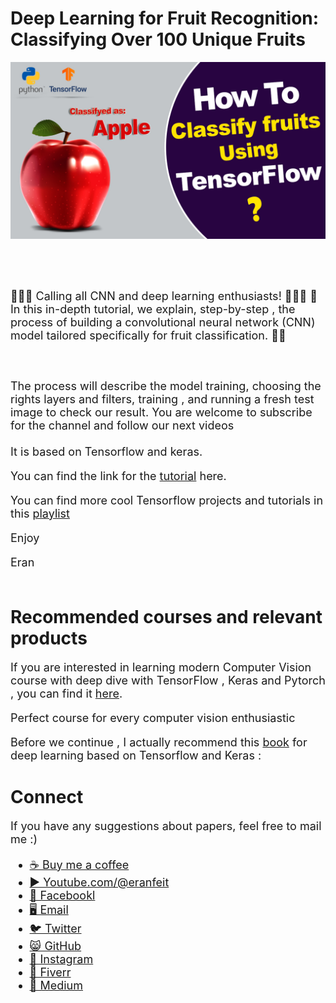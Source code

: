 # Deep Learning for Fruit Recognition: Classifying Over 100 Unique Fruits

<p align="center">
  <img width="800" src="Tensorflow fruits.jpg" "image">
</p>

##
<br/><br/> 

<font size= "4" >
🍎🍌🍓 Calling all CNN and deep learning enthusiasts! 🍊🍇🍍
🚀 In this in-depth tutorial, we explain, step-by-step , the process of building a convolutional neural network (CNN) model tailored specifically for fruit classification. 🌱🍎

<br/><br/> 
The process will describe the model training, choosing the rights layers and filters, training , and running a fresh test image to check our result.
You are welcome to subscribe for the channel and follow our next videos
<br/><br/> 
It is based on Tensorflow and keras.

You can find the link for the [tutorial](https://youtu.be/sJoboLm8X-I) here. 

You can find more cool Tensorflow projects and tutorials in this [playlist](https://youtube.com/playlist?list=PLdkryDe59y4Ze9_12JhWu3cs-lOGYwYeD)

Enjoy

Eran
<br/><br/> 

</font>

# Recommended courses and relevant products 
<font size= "4" >

If you are interested in learning modern Computer Vision course with deep dive with TensorFlow , Keras and Pytorch , you can find it [here](http://bit.ly/3HeDy1V).

Perfect course for every computer vision enthusiastic

Before we continue , I actually recommend this [book](https://amzn.to/3STWZ2N) for deep learning based on Tensorflow and Keras : 



</font>

# Connect

<font size= "4" >
If you have any suggestions about papers, feel free to mail me :)

- [☕ Buy me a coffee](https://ko-fi.com/eranfeit)
- [▶️ Youtube.com/@eranfeit](youtube.com/@eranfeit?sub_confirmation=1)
- [🐙 Facebookl](https://www.facebook.com/groups/3080601358933585)
- [🖥️ Email](mailto:feitgemel@gmail.com)
- [🐦 Twitter](https://twitter.com/eran_feit )
- [😸 GitHub](https://github.com/feitgemel)
- [📸 Instagram](https://www.instagram.com/eran_feit/)
- [🤝 Fiverr ](https://www.fiverr.com/s/mB3Pbb)
- [📝 Medium ](https://medium.com/@feitgemel)


</font>


